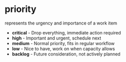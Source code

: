 # priority

represents the urgency and importance of a work item

- **critical** - Drop everything, immediate action required
- **high** - Important and urgent, schedule next
- **medium** - Normal priority, fits in regular workflow
- **low** - Nice to have, work on when capacity allows
- **backlog** - Future consideration, not actively planned